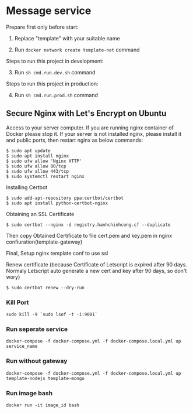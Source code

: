 # Message service

Prepare first only before start:

1. Replace "template" with your suitable name

2. Run `docker network create template-net` command

Steps to run this project in development:

3. Run `sh cmd.run.dev.sh` command

Steps to run this project in production:

4. Run `sh cmd.run.prod.sh` command

## Secure Nginx with Let's Encrypt on Ubuntu
Access to your server computer.
If you are running nginx container of Docker please stop it.
If your server is not installed nginx, please install it and public ports, then restart nginx as below commands:
```
$ sudo apt update
$ sudo apt install nginx
$ sudo ufw allow 'Nginx HTTP'
$ sudo ufw allow 80/tcp
$ sudo ufw allow 443/tcp
$ sudo systemctl restart nginx
```
Installing Certbot
```
$ sudo add-apt-repository ppa:certbot/certbot
$ sudo apt install python-certbot-nginx
```
Obtaining an SSL Certificate
```
$ sudo certbot --nginx -d registry.hanhchinhcong.cf --duplicate
```
Then copy Obtained Certificate to file cert.pem and key.pem in nginx confiuration(template-gateway)

Final, Setup nginx template conf to use ssl

Renew certificate (because Certificate of Letscript is expired after 90 days. Normaly Letscript auto generate a new cert and key after 90 days, so don't wory)
```
$ sudo certbot renew --dry-run
```

### Kill Port
```
sudo kill -9 `sudo lsof -t -i:9001`
```

### Run seperate service
```
docker-compose -f docker-compose.yml -f docker-compose.local.yml up service_name
```

### Run without gateway
```
docker-compose -f docker-compose.yml -f docker-compose.local.yml up template-nodejs template-mongo
```

### Run image bash
```
docker run -it image_id bash
```